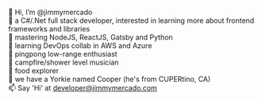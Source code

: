 👋 Hi, I’m @jimmymercado  
👀 a C#/.Net full stack developer, interested in learning more about frontend frameworks and libraries  
🥇 mastering NodeJS, ReactJS, Gatsby and Python  
🥅 learning DevOps collab in AWS and Azure  
🏓 pingpong low-range enthusiast  
🎸 campfire/shower level musician  
🍝 food explorer  
🐶 we have a Yorkie named Cooper (he's from CUPERtino, CA)  
📫 Say 'Hi' at developer@jimmymercado.com  


